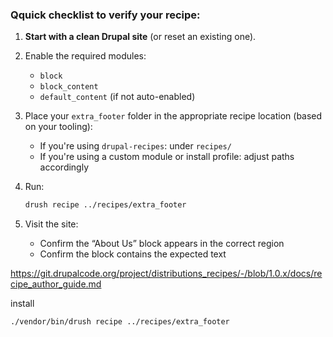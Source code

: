 ### Qquick checklist to verify your recipe:

1. **Start with a clean Drupal site** (or reset an existing one).
2. Enable the required modules:
   - `block`
   - `block_content`
   - `default_content` (if not auto-enabled)
3. Place your `extra_footer` folder in the appropriate recipe location (based on your tooling):
   - If you're using `drupal-recipes`: under `recipes/`
   - If you're using a custom module or install profile: adjust paths accordingly
4. Run:
   ```bash
   drush recipe ../recipes/extra_footer
   ```

5. Visit the site:
   - Confirm the “About Us” block appears in the correct region
   - Confirm the block contains the expected text


https://git.drupalcode.org/project/distributions_recipes/-/blob/1.0.x/docs/recipe_author_guide.md

install
```sh
./vendor/bin/drush recipe ../recipes/extra_footer
```